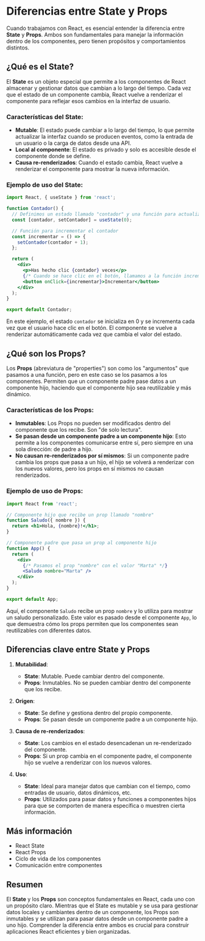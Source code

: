 # Diferencias entre State y Props

Cuando trabajamos con React, es esencial entender la diferencia entre **State** y **Props**. Ambos son fundamentales para manejar la información dentro de los componentes, pero tienen propósitos y comportamientos distintos.

## ¿Qué es el State?

El **State** es un objeto especial que permite a los componentes de React almacenar y gestionar datos que cambian a lo largo del tiempo. Cada vez que el estado de un componente cambia, React vuelve a renderizar el componente para reflejar esos cambios en la interfaz de usuario.

### Características del State:

- **Mutable**: El estado puede cambiar a lo largo del tiempo, lo que permite actualizar la interfaz cuando se producen eventos, como la entrada de un usuario o la carga de datos desde una API.
- **Local al componente**: El estado es privado y solo es accesible desde el componente donde se define.
- **Causa re-renderizados**: Cuando el estado cambia, React vuelve a renderizar el componente para mostrar la nueva información.

### Ejemplo de uso del State:

```jsx
import React, { useState } from 'react';

function Contador() {
  // Definimos un estado llamado "contador" y una función para actualizarlo "setContador"
  const [contador, setContador] = useState(0);

  // Función para incrementar el contador
  const incrementar = () => {
    setContador(contador + 1);
  };

  return (
    <div>
      <p>Has hecho clic {contador} veces</p>
      {/* Cuando se hace clic en el botón, llamamos a la función incrementar */}
      <button onClick={incrementar}>Incrementar</button>
    </div>
  );
}

export default Contador;
```

En este ejemplo, el estado `contador` se inicializa en 0 y se incrementa cada vez que el usuario hace clic en el botón. El componente se vuelve a renderizar automáticamente cada vez que cambia el valor del estado.

## ¿Qué son los Props?

Los **Props** (abreviatura de "properties") son como los "argumentos" que pasamos a una función, pero en este caso se los pasamos a los componentes. Permiten que un componente padre pase datos a un componente hijo, haciendo que el componente hijo sea reutilizable y más dinámico.

### Características de los Props:

- **Inmutables**: Los Props no pueden ser modificados dentro del componente que los recibe. Son "de solo lectura".
- **Se pasan desde un componente padre a un componente hijo**: Esto permite a los componentes comunicarse entre sí, pero siempre en una sola dirección: de padre a hijo.
- **No causan re-renderizados por sí mismos**: Si un componente padre cambia los props que pasa a un hijo, el hijo se volverá a renderizar con los nuevos valores, pero los props en sí mismos no causan renderizados.

### Ejemplo de uso de Props:

```jsx
import React from 'react';

// Componente hijo que recibe un prop llamado "nombre"
function Saludo({ nombre }) {
  return <h1>Hola, {nombre}!</h1>;
}

// Componente padre que pasa un prop al componente hijo
function App() {
  return (
    <div>
      {/* Pasamos el prop "nombre" con el valor "Marta" */}
      <Saludo nombre="Marta" />
    </div>
  );
}

export default App;
```

Aquí, el componente `Saludo` recibe un prop `nombre` y lo utiliza para mostrar un saludo personalizado. Este valor es pasado desde el componente `App`, lo que demuestra cómo los props permiten que los componentes sean reutilizables con diferentes datos.

## Diferencias clave entre State y Props

1. **Mutabilidad**:
   - **State**: Mutable. Puede cambiar dentro del componente.
   - **Props**: Inmutables. No se pueden cambiar dentro del componente que los recibe.

2. **Origen**:
   - **State**: Se define y gestiona dentro del propio componente.
   - **Props**: Se pasan desde un componente padre a un componente hijo.

3. **Causa de re-renderizados**:
   - **State**: Los cambios en el estado desencadenan un re-renderizado del componente.
   - **Props**: Si un prop cambia en el componente padre, el componente hijo se vuelve a renderizar con los nuevos valores.

4. **Uso**:
   - **State**: Ideal para manejar datos que cambian con el tiempo, como entradas de usuario, datos dinámicos, etc.
   - **Props**: Utilizados para pasar datos y funciones a componentes hijos para que se comporten de manera específica o muestren cierta información.

## Más información

- React State
- React Props
- Ciclo de vida de los componentes
- Comunicación entre componentes

## Resumen

El **State** y los **Props** son conceptos fundamentales en React, cada uno con un propósito claro. Mientras que el State es mutable y se usa para gestionar datos locales y cambiantes dentro de un componente, los Props son inmutables y se utilizan para pasar datos desde un componente padre a uno hijo. Comprender la diferencia entre ambos es crucial para construir aplicaciones React eficientes y bien organizadas.